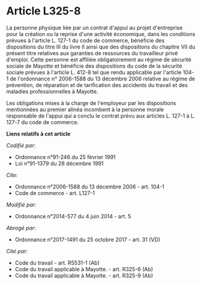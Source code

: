 # Article L325-8

La personne physique liée par un contrat d'appui au projet d'entreprise pour la création ou la reprise d'une activité
économique, dans les conditions prévues à l'article L. 127-1 du code de commerce, bénéficie des dispositions du titre III du
livre II ainsi que des dispositions du chapitre VII du présent titre relatives aux garanties de ressources du travailleur
privé d'emploi. Cette personne est affiliée obligatoirement au régime de sécurité sociale de Mayotte et bénéficie des
dispositions du code de la sécurité sociale prévues à l'article L. 412-8 tel que rendu applicable par l'article 104-1 de
l'ordonnance n° 2006-1588 du 13 décembre 2006 relative au régime de prévention, de réparation et de tarification des
accidents du travail et des maladies professionnelles à Mayotte. 

Les obligations mises à la charge de l'employeur par les dispositions mentionnées au premier alinéa incombent à la personne
morale responsable de l'appui qui a conclu le contrat prévu aux articles L. 127-1 à L. 127-7 du code de commerce.

**Liens relatifs à cet article**

_Codifié par_:

  - Ordonnance n°91-246 du 25 février 1991
  - Loi n°91-1379 du 28 décembre 1991

_Cite_:

  - Ordonnance n°2006-1588 du 13 décembre 2006 - art. 104-1
  - Code de commerce - art. L127-1

_Modifié par_:

  - Ordonnance n°2014-577 du 4 juin 2014 - art. 5

_Abrogé par_:

  - Ordonnance n°2017-1491 du 25 octobre 2017 - art. 31 (VD)

_Cité par_:

  - Code du travail - art. R5531-1 (Ab)
  - Code du travail applicable à Mayotte. - art. R325-6 (Ab)
  - Code du travail applicable à Mayotte. - art. R325-9 (Ab)
